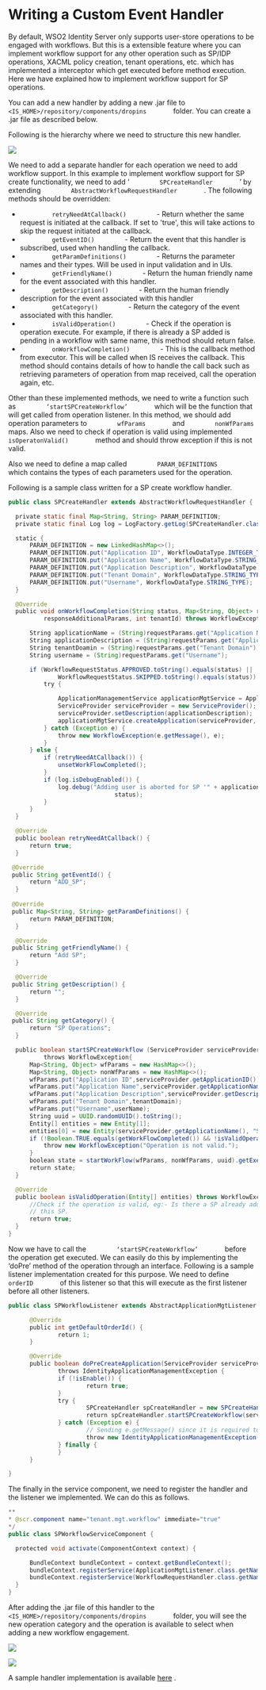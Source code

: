 # Writing a Custom Event Handler

By default, WSO2 Identity Server only supports user-store operations to
be engaged with workflows. But this is a extensible feature where you
can implement workflow support for any other operation such as SP/IDP
operations, XACML policy creation, tenant operations, etc. which has
implemented a interceptor which get executed before method execution.
Here we have explained how to implement workflow support for SP
operations.

You can add a new handler by adding a new .jar file to
`         <IS_HOME>/repository/components/dropins        ` folder. You
can create a .jar file as described below.

Following is the hierarchy where we need to structure this new handler.

![](attachments/103330095/103330097.png)

We need to add a separate handler for each operation we need to add
workflow support. In this example to implement workflow support for SP
create functionality, we need to add ‘
`         SPCreateHandler        ` ’ by extending
`         AbstractWorkflowRequestHandler        ` . The following
methods should be overridden:

-   `          retryNeedAtCallback()         ` - Return whether the same
    request is initiated at the callback. If set to 'true', this will
    take actions to skip the request initiated at the callback.
-   `          getEventID()         ` - Return the event that this
    handler is subscribed, used when handling the callback.
-   `          getParamDefinitions()         ` - Returns the parameter
    names and their types. Will be used in input validation and in UIs.
-   `          getFriendlyName()         ` - Return the human friendly
    name for the event associated with this handler.
-   `          getDescription()         ` - Return the human friendly
    description for the event associated with this handler
-   `          getCategory()         ` - Return the category of the
    event associated with this handler.
-   `          isValidOperation()         ` - Check if the operation is
    operation execute. For example, if there is already a SP added is
    pending in a workflow with same name, this method should return
    false.
-   `          onWorkflowCompletion()         ` - This is the callback
    method from executor. This will be called when IS receives the
    callback. This method should contains details of how to handle the
    call back such as retrieving parameters of operation from map
    received, call the operation again, etc.

Other than these implemented methods, we need to write a function such
as `         ‘startSPCreateWorkflow’        ` which will be the function
that will get called from operation listener. In this method, we should
add operation parameters to `         wfParams        ` and
`         nonWfParams        ` maps. Also we need to check if operation
is valid using implemented `         isOperatonValid()        ` method
and should throw exception if this is not valid.

Also we need to define a map called `         PARAM_DEFINITIONS        `
which contains the types of each parameters used for the operation.

Following is a sample class written for a SP create workflow handler.

``` java
public class SPCreateHandler extends AbstractWorkflowRequestHandler {

  private static final Map<String, String> PARAM_DEFINITION;
  private static final Log log = LogFactory.getLog(SPCreateHandler.class);

  static {
      PARAM_DEFINITION = new LinkedHashMap<>();
      PARAM_DEFINITION.put("Application ID", WorkflowDataType.INTEGER_TYPE);
      PARAM_DEFINITION.put("Application Name", WorkflowDataType.STRING_TYPE);
      PARAM_DEFINITION.put("Application Description", WorkflowDataType.STRING_TYPE);
      PARAM_DEFINITION.put("Tenant Domain", WorkflowDataType.STRING_TYPE);
      PARAM_DEFINITION.put("Username", WorkflowDataType.STRING_TYPE);
  }

  @Override
  public void onWorkflowCompletion(String status, Map<String, Object> requestParams, Map<String, Object>
          responseAdditionalParams, int tenantId) throws WorkflowException {

      String applicationName = (String)requestParams.get("Application Name");
      String applicationDescription = (String)requestParams.get("Application Description");
      String tenantDoamin = (String)requestParams.get("Tenant Domain");
      String username = (String)requestParams.get("Username");

      if (WorkflowRequestStatus.APPROVED.toString().equals(status) ||
              WorkflowRequestStatus.SKIPPED.toString().equals(status)) {
          try {

              ApplicationManagementService applicationMgtService = ApplicationManagementService.getInstance();
              ServiceProvider serviceProvider = new ServiceProvider();               serviceProvider.setApplicationName(applicationName);
              serviceProvider.setDescription(applicationDescription);
              applicationMgtService.createApplication(serviceProvider, tenantDoamin, username);
          } catch (Exception e) {
              throw new WorkflowException(e.getMessage(), e);
          }
      } else {
          if (retryNeedAtCallback()) {
              unsetWorkFlowCompleted();
          }
          if (log.isDebugEnabled()) {
              log.debug("Adding user is aborted for SP '" + applicationName + "', Reason: Workflow response was " +
                              status);
          }
      }
  }

  @Override
  public boolean retryNeedAtCallback() {
      return true;
  }

 @Override
 public String getEventId() {
      return "ADD_SP";
  }
 
 @Override
 public Map<String, String> getParamDefinitions() {
      return PARAM_DEFINITION;
  }

  @Override
 public String getFriendlyName() {
      return "Add SP";
  }

  @Override
 public String getDescription() {
      return "";
  }

  @Override
 public String getCategory() {
      return "SP Operations";
  }

  public boolean startSPCreateWorkflow (ServiceProvider serviceProvider, String tenantDomain, String userName)
          throws WorkflowException{
      Map<String, Object> wfParams = new HashMap<>();
      Map<String, Object> nonWfParams = new HashMap<>();
      wfParams.put("Application ID",serviceProvider.getApplicationID());
      wfParams.put("Application Name",serviceProvider.getApplicationName());
      wfParams.put("Application Description",serviceProvider.getDescription());
      wfParams.put("Tenant Domain",tenantDomain);
      wfParams.put("Username",userName);
      String uuid = UUID.randomUUID().toString();
      Entity[] entities = new Entity[1];
      entities[0] = new Entity(serviceProvider.getApplicationName(), "SP", -1234);
      if (!Boolean.TRUE.equals(getWorkFlowCompleted()) && !isValidOperation(entities)) {
          throw new WorkflowException("Operation is not valid.");
      }
      boolean state = startWorkFlow(wfParams, nonWfParams, uuid).getExecutorResultState().state();
      return state;
  }

  @Override
  public boolean isValidOperation(Entity[] entities) throws WorkflowException {
      //Check if the operation is valid, eg:- Is there a SP already added and not approved with the same name as
      // this SP.
      return true;
  }
}
```

Now we have to call the `         ‘startSPCreateWorkflow’        `
before the operation get executed. We can easily do this by implementing
the ‘doPre’ method of the operation through an interface. Following is a
sample listener implementation created for this purpose. We need to
define `         orderID        ` of this listener so that this will
execute as the first listener before all other listeners.

``` java
public class SPWorkflowListener extends AbstractApplicationMgtListener {

      @Override
      public int getDefaultOrderId() {
              return 1;
      }

      @Override
      public boolean doPreCreateApplication(ServiceProvider serviceProvider, String tenantDomain, String userName)
              throws IdentityApplicationManagementException {
              if (!isEnable()) {
                      return true;
              }
              try {
                      SPCreateHandler spCreateHandler = new SPCreateHandler();
                      return spCreateHandler.startSPCreateWorkflow(serviceProvider, tenantDomain, userName);
              } catch (Exception e) {
                      // Sending e.getMessage() since it is required to give error message to end user.
                      throw new IdentityApplicationManagementException(e.getMessage(), e);
              } finally {
              }
      }

}
```

The finally in the service component, we need to register the handler
and the listener we implemented. We can do this as follows.

``` java
**
* @scr.component name="tenant.mgt.workflow" immediate="true"
*/
public class SPWorkflowServiceComponent {

  protected void activate(ComponentContext context) {

      BundleContext bundleContext = context.getBundleContext();
      bundleContext.registerService(ApplicationMgtListener.class.getName(), new SPWorkflowListener(), null);
      bundleContext.registerService(WorkflowRequestHandler.class.getName(), new SPCreateHandler(), null);
  }
}
```

After adding the .jar file of this handler to the
`         <IS_HOME>/repository/components/dropins        ` folder, you
will see the new operation category and the operation is available to
select when adding a new workflow engagement.

![](attachments/103330095/103330098.png)

![](attachments/103330095/103330096.png)

A sample handler implementation is available
[here](https://github.com/wso2/product-is/tree/v5.3.0/modules/samples/workflow)
.
